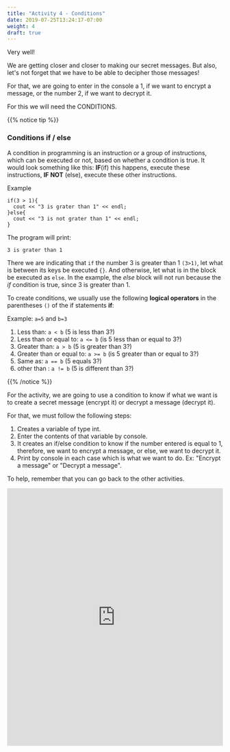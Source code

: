 ```yaml
---
title: "Activity 4 - Conditions"
date: 2019-07-25T13:24:17-07:00
weight: 4
draft: true
---
```


Very well!

We are getting closer and closer to making our secret messages. But also, let's not forget that we have to be able to decipher those messages!

For that, we are going to enter in the console a 1, if we want to encrypt a message, or the number 2, if we want to decrypt it.

For this we will need the CONDITIONS.

{{% notice tip %}}

### Conditions if / else
A condition in programming is an instruction or a group of instructions, which can be executed or not, based on whether a condition is true. It would look something like this: **IF**(if) this happens, execute these instructions, **IF NOT** (else), execute these other instructions.

Example
```
if(3 > 1){
  cout << "3 is grater than 1" << endl;
}else{
  cout << "3 is not grater than 1" << endl;
}
```
The program will print:
```
3 is grater than 1
```


There we are indicating that `if` the number 3 is greater than 1 `(3>1)`, let what is between its keys be executed `{}`. And otherwise, let what is in the block be executed as `else`. 
In the example, the *else* block will not run because the *if* condition is true, since 3 is greater than 1.

To create conditions, we usually use the following **logical operators** in the parentheses `()` of the if statements **if**:

Example: `a=5` and `b=3`

1. Less than: `a < b` (5 is less than 3?)
2. Less than or equal to: `a <= b` (is 5 less than or equal to 3?)
3. Greater than: `a > b` (5 is greater than 3?)
4. Greater than or equal to: `a >= b` (is 5 greater than or equal to 3?)
5. Same as: `a == b` (5 equals 3?)
6. other than : `a != b` (5 is different than 3?)

{{% /notice %}}

For the activity, we are going to use a condition to know if what we want is to create a secret message (encrypt it) or decrypt a message (decrypt it).

For that, we must follow the following steps:
1. Creates a variable of type int.
2. Enter the contents of that variable by console.
3. It creates an if/else condition to know if the number entered is equal to 1, therefore, we want to encrypt a message, or else, we want to decrypt it.
4. Print by console in each case which is what we want to do. Ex: "Encrypt a message" or "Decrypt a message".

To help, remember that you can go back to the other activities.

<iframe height="600px" width="100%" src="https://replit.com/@nuevofoundation/activity-4-english?lite=true#main.cpp" scrolling="no" frameborder="no" allowtransparency="true" allowfullscreen="true" sandbox="allow-forms allow-pointer-lock allow-popups allow-same-origin allow-scripts allow-modals"></iframe>
